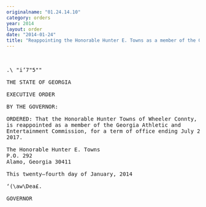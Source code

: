 ```yaml
---
originalname: "01.24.14.10"
category: orders
year: 2014
layout: order
date: "2014-01-24"
title: "Reappointing the Honorable Hunter E. Towns as a member of the Georgia Athletic and Entertainment Commission"
---
```

<pre>
  

.\ "i‘7"5""

THE STATE OF GEORGIA

EXECUTIVE ORDER

BY THE GOVERNOR:

ORDERED: That the Honorable Hunter Towns of Wheeler Connty, Georgia,
is reappointed as a member of the Georgia Athletic and
Entertainment Commission, for a term of office ending July 20,
2017.

The Honorable Hunter E. Towns
P.O. 292
Alamo, Georgia 30411

This twenty—fourth day of January, 2014

‘(\aw\Dea£.

GOVERNOR

</pre>
